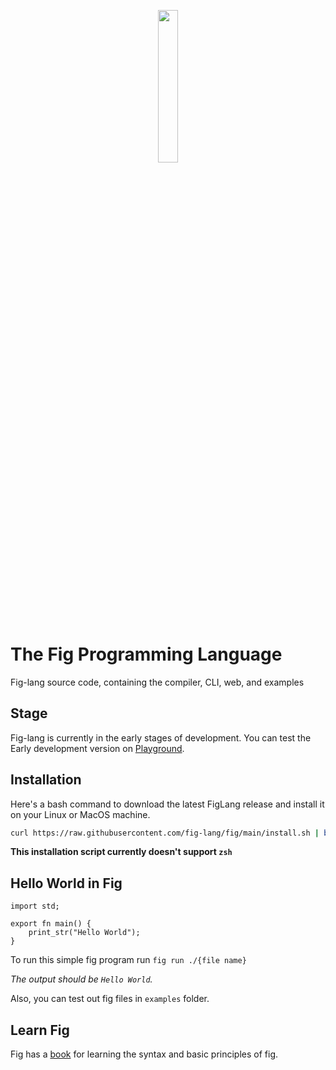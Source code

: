 
<p align="center" width="100%">
  <img width="25%" src="https://github.com/fig-lang/fig/blob/main/logo/transparent-fig-white.png?raw=true"/>
</p>


# The Fig Programming Language
Fig-lang source code, containing the compiler, CLI, web, and examples

## Stage
Fig-lang is currently in the early stages of development. You can test the Early development version on [Playground](https://fig-lang.github.io/fig/).

## Installation
Here's a bash command to download the latest FigLang release and install it on your Linux or MacOS machine.

```bash
curl https://raw.githubusercontent.com/fig-lang/fig/main/install.sh | bash
```
**This installation script currently doesn't support `zsh`**

## Hello World in Fig
```fig
import std;

export fn main() {
    print_str("Hello World");
}
```

To run this simple fig program run `fig run ./{file name}`

*The output should be `Hello World`.*

Also, you can test out fig files in `examples` folder.

## Learn Fig
Fig has a [book](https://fig-lang.github.io/book/docs/Fig%20introduction) for learning the syntax and basic principles of fig.
